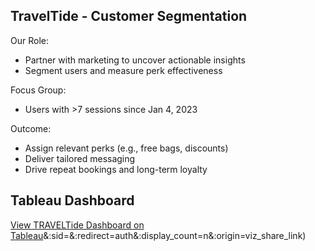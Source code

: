 ## TravelTide - Customer Segmentation

Our Role:
* Partner with marketing to uncover actionable insights
* Segment users and measure perk effectiveness

Focus Group:
* Users with >7 sessions since Jan 4, 2023

Outcome:

* Assign relevant perks (e.g., free bags, discounts)
* Deliver tailored messaging
* Drive repeat bookings and long-term loyalty


## Tableau Dashboard

[View TRAVELTide Dashboard on Tableau](https://public.tableau.com/views/Visualisation_Mastery_Project/TravelTideCustomerRewardsInsights?:language=en-GB&publish=yes%5D)&:sid=&:redirect=auth&:display_count=n&:origin=viz_share_link)
